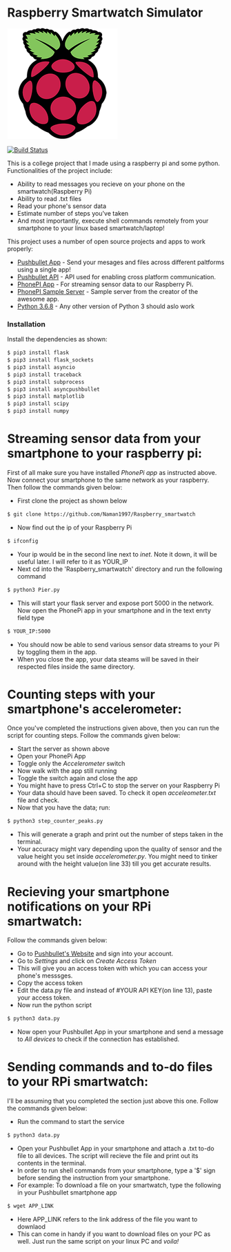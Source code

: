 # Raspberry Smartwatch Simulator

[![N|Solid](https://raw.githubusercontent.com/iiiypuk/rpi-icon/master/256.png)](https://www.raspberrypi.org/)

[![Build Status](https://travis-ci.org/joemccann/dillinger.svg?branch=master)](https://travis-ci.org/joemccann/dillinger)

This is a college project that I made using a raspberry pi and some python. Functionalities of the project include: 

  - Ability to read messages you recieve on your phone on the smartwatch(Raspberry Pi)
  - Ability to read .txt files
  - Read your phone's sensor data
  - Estimate number of steps you've taken
  - And most importantly, execute shell commands remotely from your smartphone to your linux based smartwatch/laptop!

This project uses a number of open source projects and apps to work properly:

* [Pushbullet App](https://play.google.com/store/apps/details?id=com.pushbullet.android&referrer=utm_source%3Dpushbullet.com) - Send your mesages and files across different paltforms using a single app!
* [Pushbullet API](https://docs.pushbullet.com/) - API used for enabling cross platform communication.
* [PhonePI App](https://play.google.com/store/apps/details?id=com.phonepi&hl=en_IE) - For streaming sensor data to our Raspberry Pi.
* [PhonePI Sample Server](https://github.com/priyankark/PhonePi_SampleServer) - Sample server from the creator of the awesome app.
* [Python 3.6.8](https://www.python.org/downloads/release/python-368/) - Any other version of Python 3 should aslo work

### Installation

Install the dependencies as shown:

```sh
$ pip3 install flask
$ pip3 install flask_sockets
$ pip3 install asyncio
$ pip3 install traceback
$ pip3 install subprocess
$ pip3 install asyncpushbullet
$ pip3 install matplotlib
$ pip3 install scipy
$ pip3 install numpy
```

# Streaming sensor data from your smartphone to your raspberry pi:
First of all make sure you have installed *PhonePi app* as instructed above. Now connect your smartphone to the same network as your raspberry. Then follow the commands given below:
 * First clone the project as shown below

```sh
$ git clone https://github.com/Naman1997/Raspberry_smartwatch
```
* Now find out the ip of your Raspberry Pi
```sh
$ ifconfig
```
* Your ip would be in the second line next to *inet*. Note it down, it will be useful later. I will refer to it as YOUR_IP
* Next cd into the 'Raspberry_smartwatch' directory and run the following command
```sh
$ python3 Pier.py
```
* This will start your flask server and expose port 5000 in the network. Now open the PhonePi app in your smartphone and in the text enrty field type
```sh
$ YOUR_IP:5000
```
* You should now be able to send various sensor data streams to your Pi by toggling them in the app.
* When you close the app, your data steams will be saved in their respected files inside the same directory.

# Counting steps with your smartphone's accelerometer:
Once you've completed the instructions given above, then you can run the script for counting steps. Follow the commands given below:
 * Start the server as shown above
 * Open your PhonePi App
 * Toggle only the *Accelerometer* switch
 * Now walk with the app still running
 * Toggle the switch again and close the app
 * You might have to press Ctrl+C to stop the server on your Raspberry Pi
 * Your data should have been saved. To check it open *acceleometer.txt* file and check.
 * Now that you have the data; run:

```sh
$ python3 step_counter_peaks.py
```
* This will generate a graph and print out the number of steps taken in the terminal.
* Your accuracy might vary depending upon the quality of sensor and the value height you set inside *accelerometer.py*. You might need to tinker around with the height value(on line 33) till you get accurate results.

# Recieving your smartphone notifications on your RPi smartwatch:
Follow the commands given below:
 * Go to [Pushbullet's Website](https://www.pushbullet.com/) and sign into your account.
 * Go to *Settings* and click on *Create Access Token*
 * This will give you an access token with which you can access your phone's messsges.
 * Copy the access token
 * Edit the data.py file and instead of #YOUR API KEY(on line 13), paste your access token.
 * Now run the python script
```sh
$ python3 data.py
```
* Now open your Pushbullet App in your smartphone and send a message to *All devices* to check if the connection has established.

# Sending commands and to-do files to your RPi smartwatch:
I'll be assuming that you completed the section just above this one. Follow the commands given below:
 * Run the command to start the service
```sh
$ python3 data.py
```
 * Open your Pushbullet App in your smartphone and attach a .txt to-do file to all devices. The script will recieve the file and print out its contents in the terminal.
* In order to run shell commands from your smartphone, type a '$' sign before sending the instruction from your smartphone.
* For example: To download a file on your smartwatch, type the following in your Pushbullet smartphone app
```sh
$ wget APP_LINK
```
* Here APP_LINK refers to the link address of the file you want to downlaod
* This can come in handy if you want to download files on your PC as well. Just run the same script on your linux PC and *voila!*

